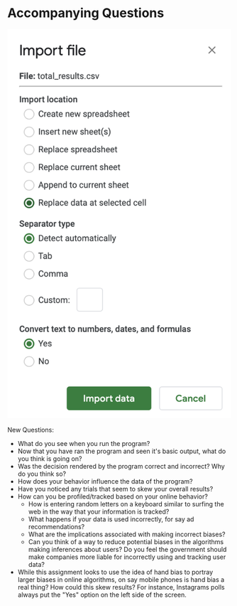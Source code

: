 # Accompanying Questions

<!-- This document contains a number of questions that could accompany the project, allowing users to look deeper into real issues.

- How can the inferences made by larger scale algorithms (such as advertisement, search engine, and social media algorithms) be harmful? What biases do they display?
- Was the handedness decision rendered by the program correct? If you ran it multiple times did you get different handedness predictions?
- If the handedness decision rendered by the program was incorrect, why do you think it was incorrect? After thinking about this on a smaller scale, why do you think many larger scale inferencing algorithms are incorrect?
- Can you think of any behavioral, personality, or experience traits that influenced your results or that could influence the results of other users?
- Did you have any individual trials, for instance one trial that is all on the left side, that skewed your total results?
- Are there any crazy outliers within the class data you noticed during your analysis?
 -->
![Import CSV to Sheets](csv.png)

New Questions:
- What do you see when you run the program?
- Now that you have ran the program and seen it's basic output, what do you think is going on?
- Was the decision rendered by the program correct and incorrect? Why do you think so?
- How does your behavior influence the data of the program?
- Have you noticed any trials that seem to skew your overall results?
- How can you be profiled/tracked based on your online behavior?
  - How is entering random letters on a keyboard similar to surfing the web in the way that your information is tracked?
  - What happens if your data is used incorrectly, for say ad recommendations?
  - What are the implications associated with making incorrect biases?
  - Can you think of a way to reduce potential biases in the algorithms making inferences about users? Do you feel the government should make companies more liable for incorrectly using and tracking user data?
- While this assignment looks to use the idea of hand bias to portray larger biases in online algorithms, on say mobile phones is hand bias a real thing? How could this skew results? For instance, Instagrams polls always put the "Yes" option on the left side of the screen.
